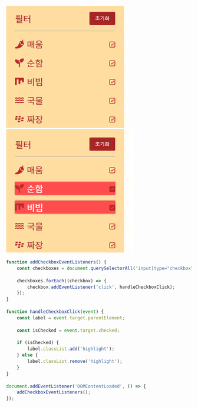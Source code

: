 ![이미지](./화면%20캡처%202023-07-31%20104329.png "이미지")
![이미지](./화면%20캡처%202023-07-31%20104416.png "이미지")

```js
function addCheckboxEventListeners() {
    const checkboxes = document.querySelectorAll('input[type="checkbox"]');
    
    checkboxes.forEach((checkbox) => {
        checkbox.addEventListener('click', handleCheckboxClick);
    });
}

function handleCheckboxClick(event) {
    const label = event.target.parentElement;
    
    const isChecked = event.target.checked;
    
    if (isChecked) {
        label.classList.add('highlight');
    } else {
        label.classList.remove('highlight');
    }
}

document.addEventListener('DOMContentLoaded', () => {
    addCheckboxEventListeners();
});
```